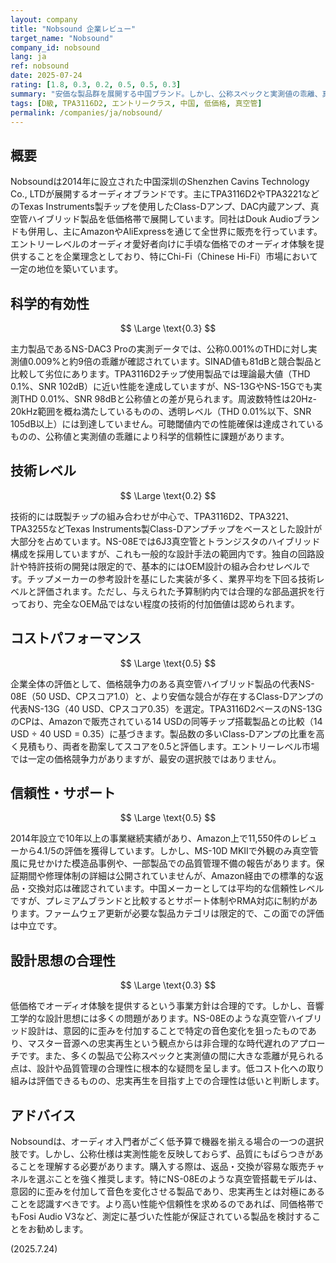 ```yaml
---
layout: company
title: "Nobsound 企業レビュー"
target_name: "Nobsound"
company_id: nobsound
lang: ja
ref: nobsound
date: 2025-07-24
rating: [1.8, 0.3, 0.2, 0.5, 0.5, 0.3]
summary: "安価な製品群を展開する中国ブランド。しかし、公称スペックと実測値の乖離、真空管を用いた非合理な設計思想、限定的な技術レベルなど多くの課題を抱える。コストパフォーマンスも限定的であり、総合的な評価は低い。"
tags: [D級, TPA3116D2, エントリークラス, 中国, 低価格, 真空管]
permalink: /companies/ja/nobsound/
---
```

## 概要

Nobsoundは2014年に設立された中国深圳のShenzhen Cavins Technology Co., LTDが展開するオーディオブランドです。主にTPA3116D2やTPA3221などのTexas Instruments製チップを使用したClass-Dアンプ、DAC内蔵アンプ、真空管ハイブリッド製品を低価格帯で展開しています。同社はDouk Audioブランドも併用し、主にAmazonやAliExpressを通じて全世界に販売を行っています。エントリーレベルのオーディオ愛好者向けに手頃な価格でのオーディオ体験を提供することを企業理念としており、特にChi-Fi（Chinese Hi-Fi）市場において一定の地位を築いています。

## 科学的有効性

$$ \Large \text{0.3} $$

主力製品であるNS-DAC3 Proの実測データでは、公称0.001%のTHDに対し実測値0.009%と約9倍の乖離が確認されています。SINAD値も81dBと競合製品と比較して劣位にあります。TPA3116D2チップ使用製品では理論最大値（THD 0.1%、SNR 102dB）に近い性能を達成していますが、NS-13GやNS-15Gでも実測THD 0.01%、SNR 98dBと公称値との差が見られます。周波数特性は20Hz-20kHz範囲を概ね満たしているものの、透明レベル（THD 0.01%以下、SNR 105dB以上）には到達していません。可聴閾値内での性能確保は達成されているものの、公称値と実測値の乖離により科学的信頼性に課題があります。

## 技術レベル

$$ \Large \text{0.2} $$

技術的には既製チップの組み合わせが中心で、TPA3116D2、TPA3221、TPA3255などTexas Instruments製Class-Dアンプチップをベースとした設計が大部分を占めています。NS-08Eでは6J3真空管とトランジスタのハイブリッド構成を採用していますが、これも一般的な設計手法の範囲内です。独自の回路設計や特許技術の開発は限定的で、基本的にはOEM設計の組み合わせレベルです。チップメーカーの参考設計を基にした実装が多く、業界平均を下回る技術レベルと評価されます。ただし、与えられた予算制約内では合理的な部品選択を行っており、完全なOEM品ではない程度の技術的付加価値は認められます。

## コストパフォーマンス

$$ \Large \text{0.5} $$

企業全体の評価として、価格競争力のある真空管ハイブリッド製品の代表NS-08E（50 USD、CPスコア1.0）と、より安価な競合が存在するClass-Dアンプの代表NS-13G（40 USD、CPスコア0.35）を選定。TPA3116D2ベースのNS-13GのCPは、Amazonで販売されている14 USDの同等チップ搭載製品との比較（14 USD ÷ 40 USD = 0.35）に基づきます。製品数の多いClass-Dアンプの比重を高く見積もり、両者を勘案してスコアを0.5と評価します。エントリーレベル市場では一定の価格競争力がありますが、最安の選択肢ではありません。

## 信頼性・サポート

$$ \Large \text{0.5} $$

2014年設立で10年以上の事業継続実績があり、Amazon上で11,550件のレビューから4.1/5の評価を獲得しています。しかし、MS-10D MKIIで外観のみ真空管風に見せかけた模造品事例や、一部製品での品質管理不備の報告があります。保証期間や修理体制の詳細は公開されていませんが、Amazon経由での標準的な返品・交換対応は確認されています。中国メーカーとしては平均的な信頼性レベルですが、プレミアムブランドと比較するとサポート体制やRMA対応に制約があります。ファームウェア更新が必要な製品カテゴリは限定的で、この面での評価は中立です。

## 設計思想の合理性

$$ \Large \text{0.3} $$

低価格でオーディオ体験を提供するという事業方針は合理的です。しかし、音響工学的な設計思想には多くの問題があります。NS-08Eのような真空管ハイブリッド設計は、意図的に歪みを付加することで特定の音色変化を狙ったものであり、マスター音源への忠実再生という観点からは非合理的な時代遅れのアプローチです。また、多くの製品で公称スペックと実測値の間に大きな乖離が見られる点は、設計や品質管理の合理性に根本的な疑問を呈します。低コスト化への取り組みは評価できるものの、忠実再生を目指す上での合理性は低いと判断します。

## アドバイス

Nobsoundは、オーディオ入門者がごく低予算で機器を揃える場合の一つの選択肢です。しかし、公称仕様は実測性能を反映しておらず、品質にもばらつきがあることを理解する必要があります。購入する際は、返品・交換が容易な販売チャネルを選ぶことを強く推奨します。特にNS-08Eのような真空管搭載モデルは、意図的に歪みを付加して音色を変化させる製品であり、忠実再生とは対極にあることを認識すべきです。より高い性能や信頼性を求めるのであれば、同価格帯でもFosi Audio V3など、測定に基づいた性能が保証されている製品を検討することをお勧めします。

(2025.7.24)
